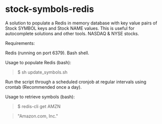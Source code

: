 # stock-symbols-redis

A solution to populate a Redis in memory database with key value pairs of Stock SYMBOL keys and Stock NAME values. This is useful for autocomplete solutions and other tools. NASDAQ & NYSE stocks.

Requirements: 

Redis (running on port 6379). 
Bash shell. 

Usage to populate Redis (bash):

> $ sh update_symbols.sh

Run the script through a scheduled cronjob at regular intervals using crontab (Recommended once a day).

Usage to retrieve symbols (bash):

> $ redis-cli get AMZN

> "Amazon.com, Inc."

